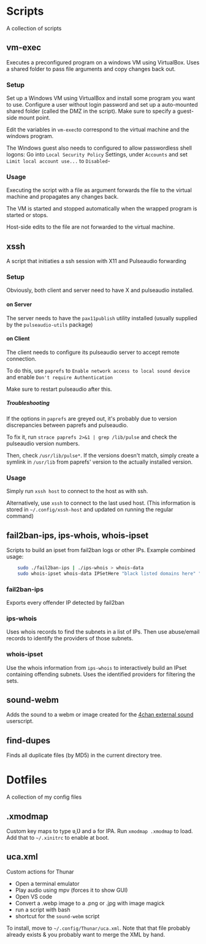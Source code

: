 # Scripts
A collection of scripts

## vm-exec
Executes a preconfigured program on a windows VM using VirtualBox.
Uses a shared folder to pass file arguments and copy changes back out.

### Setup
Set up a Windows VM using VirtualBox and install some program you want to use.
Configure a user without login password and set up a auto-mounted shared folder (called the DMZ in the script).
Make sure to specify a guest-side mount point.

Edit the variables in `vm-exec`to correspond to the virtual machine and the windows program.

The Windows guest also needs to configured to allow passwordless shell logons:
Go into `Local Security Policy` Settings, under `Accounts` and set `Limit local account use...` to `Disabled`-

### Usage
Executing the script with a file as argument forwards the file to the virtual machine and propagates any changes back.

The VM is started and stopped automatically when the wrapped program is started or stops.

Host-side edits to the file are not forwarded to the virtual machine.

## xssh
A script that initiaties a ssh session with X11 and Pulseaudio forwarding

### Setup
Obviously, both client and server need to have X and pulseaudio installed.

#### on Server
The server needs to have the `pax11publish` utility installed (usually supplied by the `pulseaudio-utils` package)

#### on Client
The client needs to configure its pulseaudio server to accept remote connection.

To do this, use `paprefs` to `Enable network access to local sound device` and enable `Don't require Authentication`

Make sure to restart pulseaudio after this.

##### Troubleshooting
If the options in `paprefs` are greyed out, it's probably due to version discrepancies between paprefs and pulseaudio.

To fix it, run `strace paprefs 2>&1 | grep /lib/pulse` and check the pulseaudio version numbers.

Then, check `/usr/lib/pulse*`.
If the versions doesn't match, simply create a symlink in `/usr/lib` from paprefs' version to the actually installed version.

### Usage
Simply run `xssh host` to connect to the host as with ssh.

Alternatively, use `xssh` to connect to the last used host.
(This information is stored in `~/.config/xssh-host` and updated on running the regular command)

## fail2ban-ips, ips-whois, whois-ipset
Scripts to build an ipset from fail2ban logs or other IPs.
Example combined usage:
```sh
	sudo ./fail2ban-ips | ./ips-whois > whois-data
	sudo whois-ipset whois-data IPSetHere "black listed domains here" "white listed domains here"
```

### fail2ban-ips
Exports every offender IP detected by fail2ban

### ips-whois
Uses whois records to find the subnets in a list of IPs.
Then use abuse/email records to identify the providers of those subnets.

### whois-ipset
Use the whois information from `ips-whois` to interactively build an IPset containing offending subnets.
Uses the identified providers for filtering the sets.

## sound-webm
Adds the sound to a webm or image created for the [4chan external sound](https://sleazyfork.org/en/scripts/31045-4chan-external-sounds) userscript.

## find-dupes
Finds all duplicate files (by MD5) in the current directory tree.

# Dotfiles
A collection of my config files

## .xmodmap
Custom key maps to type ʋ,Ʋ and ə for IPA.
Run `xmodmap .xmodmap` to load.
Add that to `~/.xinitrc` to enable at boot.

## uca.xml
Custom actions for Thunar
- Open a terminal emulator
- Play audio using mpv (forces it to show GUI) 
- Open VS code
- Convert a .webp image to a .png or .jpg with image magick
- run a script with bash
- shortcut for the `sound-webm` script

To install, move to `~/.config/Thunar/uca.xml`.
Note that that file probably already exists & you probably want to merge the XML by hand.

